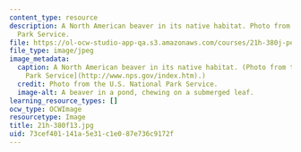 ```yaml
---
content_type: resource
description: A North American beaver in its native habitat. Photo from the U.S. National
  Park Service.
file: https://ol-ocw-studio-app-qa.s3.amazonaws.com/courses/21h-380j-people-and-other-animals-fall-2013/73cef401141a5e31c1e087e736c9172f_21h-380f13.jpg
file_type: image/jpeg
image_metadata:
  caption: A North American beaver in its native habitat. (Photo from the [U.S. National
    Park Service](http://www.nps.gov/index.htm).)
  credit: Photo from the U.S. National Park Service.
  image-alt: A beaver in a pond, chewing on a submerged leaf.
learning_resource_types: []
ocw_type: OCWImage
resourcetype: Image
title: 21h-380f13.jpg
uid: 73cef401-141a-5e31-c1e0-87e736c9172f
---
```

